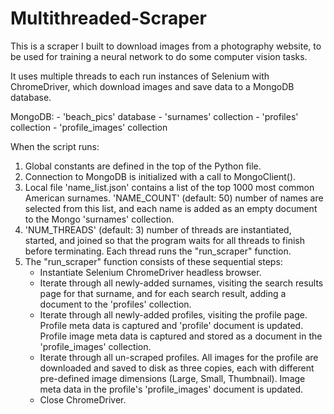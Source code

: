 # Multithreaded-Scraper

This is a scraper I built to download images from a photography website, to be used for training a neural network to do some computer vision tasks.

It uses multiple threads to each run instances of Selenium with ChromeDriver, which download images and save data to a MongoDB database.

MongoDB:
	- 'beach_pics' database
		- 'surnames' collection
		- 'profiles' collection
		- 'profile_images' collection

When the script runs:
1) Global constants are defined in the top of the Python file.
1) Connection to MongoDB is initialized with a call to MongoClient().
1) Local file 'name_list.json' contains a list of the top 1000 most common American surnames.  'NAME_COUNT' (default: 50) number of names are selected from this list, and each name is added as an empty document to the Mongo 'surnames' collection.
1) 'NUM_THREADS' (default: 3) number of threads are instantiated, started, and joined so that the program waits for all threads to finish before terminating.  Each thread runs the "run_scraper" function.
1) The "run_scraper" function consists of these sequential steps:
	- Instantiate Selenium ChromeDriver headless browser.
	- Iterate through all newly-added surnames, visiting the search results page for that surname, and for each search result, adding a document to the 'profiles' collection.
	- Iterate through all newly-added profiles, visiting the profile page.  Profile meta data is captured and 'profile' document is updated.  Profile image meta data is captured and stored as a document in the 'profile_images' collection.
	- Iterate through all un-scraped profiles.  All images for the profile are downloaded and saved to disk as three copies, each with different pre-defined image dimensions (Large, Small, Thumbnail).  Image meta data in the profile's 'profile_images' document is updated.
	- Close ChromeDriver.